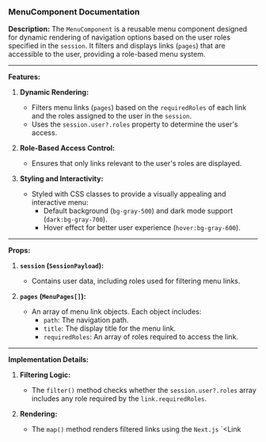 ### MenuComponent Documentation

**Description:**
The `MenuComponent` is a reusable menu component designed for dynamic rendering of navigation options based on the user roles specified in the `session`. It filters and displays links (`pages`) that are accessible to the user, providing a role-based menu system.

---

**Features:**
1. **Dynamic Rendering:**  
   - Filters menu links (`pages`) based on the `requiredRoles` of each link and the roles assigned to the user in the `session`.
   - Uses the `session.user?.roles` property to determine the user's access.

2. **Role-Based Access Control:**  
   - Ensures that only links relevant to the user's roles are displayed.

3. **Styling and Interactivity:**  
   - Styled with CSS classes to provide a visually appealing and interactive menu:
     - Default background (`bg-gray-500`) and dark mode support (`dark:bg-gray-700`).
     - Hover effect for better user experience (`hover:bg-gray-600`).

---

**Props:**
1. **`session` (`SessionPayload`):**  
   - Contains user data, including roles used for filtering menu links.

2. **`pages` (`MenuPages[]`):**  
   - An array of menu link objects. Each object includes:
     - `path`: The navigation path.
     - `title`: The display title for the menu link.
     - `requiredRoles`: An array of roles required to access the link.

---

**Implementation Details:**
1. **Filtering Logic:**  
   - The `filter()` method checks whether the `session.user?.roles` array includes any role required by the `link.requiredRoles`.

2. **Rendering:**  
   - The `map()` method renders filtered links using the `Next.js` `<Link